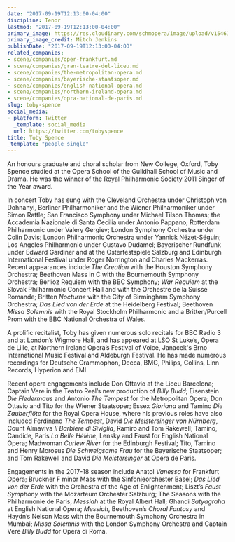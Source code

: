 ```yaml
---
date: "2017-09-19T12:13:00-04:00"
discipline: Tenor
lastmod: "2017-09-19T12:13:00-04:00"
primary_image: https://res.cloudinary.com/schmopera/image/upload/v1546109777/media/2018/12/TobySpencepcMitchJenkins.jpg
primary_image_credit: Mitch Jenkins
publishDate: "2017-09-19T12:13:00-04:00"
related_companies:
- scene/companies/oper-frankfurt.md
- scene/companies/gran-teatre-del-liceu.md
- scene/companies/the-metropolitan-opera.md
- scene/companies/bayerische-staatsoper.md
- scene/companies/english-national-opera.md
- scene/companies/northern-ireland-opera.md
- scene/companies/opra-national-de-paris.md
slug: toby-spence
social_media:
- platform: Twitter
  _template: social_media
  url: https://twitter.com/tobyspence
title: Toby Spence
_template: "people_single"
---
```

An honours graduate and choral scholar from New College, Oxford, Toby Spence studied at the Opera School of the Guildhall School of Music and Drama. He was the winner of the Royal Philharmonic Society 2011 Singer of the Year award.

In concert Toby has sung with the Cleveland Orchestra under Christoph von Dohnanyi, Berliner Philharmoniker and the Wiener Philharmoniker under Simon Rattle; San Francisco Symphony under Michael Tilson Thomas; the Accademia Nazionale di Santa Cecilia under Antonio Pappano; Rotterdam Philharmonic under Valery Gergiev; London Symphony Orchestra under Colin Davis; London Philharmonic Orchestra under Yannick Nézet-Séguin; Los Angeles Philharmonic under Gustavo Dudamel; Bayerischer Rundfunk under Edward Gardiner and at the Osterfestspiele Salzburg and Edinburgh International Festival under Roger Norrington and Charles Mackerras. Recent appearances include *The Creation* with the Houston Symphony Orchestra; Beethoven Mass in C with the Bournemouth Symphony Orchestra; Berlioz Requiem with the BBC Symphony; *War Requiem* at the Slovak Philharmonic Concert Hall and with the Orchestre de la Suisse Romande; Britten *Nocturne* with the City of Birmingham Symphony Orchestra; *Das Lied von der Erde* at the Heidelberg Festival; Beethoven *Missa Solemnis* with the Royal Stockholm Philharmonic and a Britten/Purcell Prom with the BBC National Orchestra of Wales.

A prolific recitalist, Toby has given numerous solo recitals for BBC Radio 3 and at London’s Wigmore Hall, and has appeared at LSO St Luke’s, Opera de Lille, at Northern Ireland Opera’s Festival of Voice, Janacek's Brno International Music Festival and Aldeburgh Festival. He has made numerous recordings for Deutsche Grammophon, Decca, BMG, Philips, Collins, Linn Records, Hyperion and EMI.

Recent opera engagements include Don Ottavio at the Liceu Barcelona; Captain Vere in the Teatro Real’s new production of *Billy Budd*; Eisenstein *Die Fledermaus* and Antonio *The Tempest* for the Metropolitan Opera; Don Ottavio and Tito for the Wiener Staatsoper; Essex *Gloriana* and Tamino *Die Zauberflöte* for the Royal Opera House, where his previous roles have also included Ferdinand *The Tempest*, David *Die Meistersinger von Nürnberg*, Count Almaviva *Il Barbiere di Siviglia*, Ramiro and Tom Rakewell; Tamino, Candide, Paris *La Belle Hélène*, Lensky and Faust for English National Opera; Madwoman *Curlew River* for the Edinburgh Festival; Tito, Tamino and Henry Morosus *Die Schweigsame Frau* for the Bayerische Staatsoper; and Tom Rakewell and David *Die Meistersinger* at Opéra de Paris.

Engagements in the 2017-18 season include Anatol *Vanessa* for Frankfurt Opera; Bruckner F minor Mass with the Sinfonieorchester Basel; *Das Lied von der Erde* with the Orchestra of the Age of Enlightenment; Liszt’s *Faust Symphony* with the Mozarteum Orchester Salzburg; The Seasons with the Philharmonie de Paris, *Messiah* at the Royal Albert Hall; Ghandi *Satyagraha* at English National Opera; *Messiah*, Beethoven’s *Choral Fantasy* and Haydn’s Nelson Mass with the Bournemouth Symphony Orchestra in Mumbai; *Missa Solemnis* with the London Symphony Orchestra and Captain Vere *Billy Budd* for Opera di Roma.